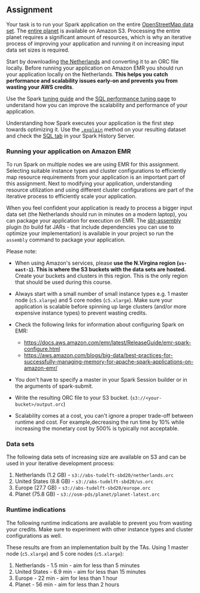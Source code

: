 ## Assignment

Your task is to run your Spark application on the entire [OpenStreetMap data
set](https://registry.opendata.aws/osm/). The [entire
planet](https://open.quiltdata.com/b/osm-pds) is available on Amazon S3.
Processing the entire planet requires a significant amount of resources, which
is why an iterative process of improving your application and running it on
increasing input data set sizes is required.

Start by downloading [the
Netherlands](https://download.geofabrik.de/europe/netherlands-latest.osm.pbf)
and converting it to an ORC file locally. Before running your application on
Amazon EMR you should run your application locally on the Netherlands. **This
helps you catch performance and scalability issues early-on and prevents you
from wasting your AWS credits**.

Use the Spark [tuning guide](https://spark.apache.org/docs/2.4.7/tuning.html)
and the [SQL performance tuning
page](https://spark.apache.org/docs/2.4.7/sql-performance-tuning.html) to
understand how you can improve the scalability and performance of your
application.

Understanding how Spark executes your application is the first step towards
optimizing it. Use the
[`.explain`](<https://spark.apache.org/docs/2.4.7/api/scala/index.html#org.apache.spark.sql.Dataset@explain():Unit>)
method on your resulting dataset and check the [SQL
tab](https://spark.apache.org/docs/latest/web-ui.html#sql-tab) in your Spark
History Server.

### Running your application on Amazon EMR

To run Spark on multiple nodes we are using EMR for this assignment. Selecting
suitable instance types and cluster configurations to efficiently map resource
requirements from your application is an important part of this assignment. Next
to modifying your application, understanding resource utilization and using
different cluster configurations are part of the iterative process to
efficiently scale your application.

When you feel confident your application is ready to process a bigger input data
set (the Netherlands should run in minutes on a modern laptop), you can package
your application for execution on EMR. The
[sbt-assembly](https://github.com/sbt/sbt-assembly) plugin (to build fat JARs -
that include dependencies you can use to optimize your implementation) is
available in your project so run the `assembly` command to package your
application.

Please note:

- When using Amazon's services, please **use the N.Virgina region (`us-east-1`).
  This is where the S3 buckets with the data sets are hosted.** Create your
  buckets and clusters in this region. This is the only region that should be 
  used during this course.

- Always start with a small number of small instance types e.g. 1 master node
  (`c5.xlarge`) and 5 core nodes (`c5.xlarge`). Make sure your application is
  scalable before spinning up large clusters (and/or more expensive instance
  types) to prevent wasting credits.

- Check the following links for information about configuring Spark on EMR:
  - https://docs.aws.amazon.com/emr/latest/ReleaseGuide/emr-spark-configure.html
  - https://aws.amazon.com/blogs/big-data/best-practices-for-successfully-managing-memory-for-apache-spark-applications-on-amazon-emr/

- You don't have to specify a master in your Spark Session builder or in the
  arguments of spark-submit.

- Write the resulting ORC file to your S3 bucket.
  (`s3://<your-bucket>/output.orc`)

- Scalability comes at a cost, you can't ignore a proper trade-off between 
  runtime and cost. For example,decreasing the run time by 10% while increasing 
  the monetary cost by 500% is typically not acceptable.

### Data sets

The following data sets of increasing size are available on S3 and can be used
in your iterative development process:

1. Netherlands (1.2 GB) - `s3://abs-tudelft-sbd20/netherlands.orc`
2. United States (8.8 GB) - `s3://abs-tudelft-sbd20/us.orc`
3. Europe (27.7 GB) - `s3://abs-tudelft-sbd20/europe.orc`
4. Planet (75.8 GB) - `s3://osm-pds/planet/planet-latest.orc`

### Runtime indications

The following runtime indications are available to prevent you from wasting your
credits. Make sure to experiment with other instance types and cluster
configurations as well.

These results are from an implementation built by the TAs. Using 1 master node
(`c5.xlarge`) and 5 core nodes (`c5.xlarge`):

1. Netherlands - 1.5 min - aim for less than 5 minutes
2. United States - 6.9 min - aim for less than 15 minutes
3. Europe - 22 min - aim for less than 1 hour
4. Planet - 56 min - aim for less than 2 hours
